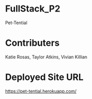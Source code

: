 # FullStack_P2
Pet-Tential
# Contributers
Katie Rosas, Taylor Atkins, Vivian Killian
# Deployed Site URL
https://pet-tential.herokuapp.com/
# 